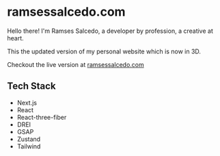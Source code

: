 # ramsessalcedo.com
Hello there! I'm Ramses Salcedo, a developer by profession, a creative at heart.

This the updated version of my personal website which is now in 3D.

Checkout the live version at [ramsessalcedo.com](https://ramsessalcedo.com/)

## Tech Stack

- Next.js
- React
- React-three-fiber
- DREI
- GSAP
- Zustand
- Tailwind

